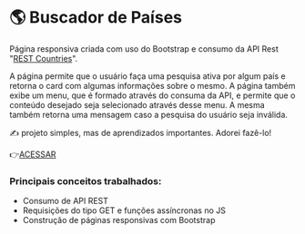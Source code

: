 # 🌎 Buscador de Países


Página responsiva criada com uso do Bootstrap e consumo da API Rest "[REST Countries](https://restcountries.com/)".

A página permite que o usuário faça uma pesquisa ativa por algum país e retorna o card com algumas informações sobre o mesmo. A página também exibe um menu, que é formado através do consuma da API, e permite que o conteúdo desejado seja selecionado através desse menu. A mesma também retorna uma mensagem caso a pesquisa do usuário seja inválida.

✍ projeto simples, mas de aprendizados importantes. Adorei fazê-lo!

👉[ACESSAR](https://camilafbc.github.io/buscador-de-paises/)

### Principais conceitos trabalhados:
* Consumo de API REST
* Requisições do tipo GET e funções assíncronas no JS
* Construção de páginas responsivas com Bootstrap

